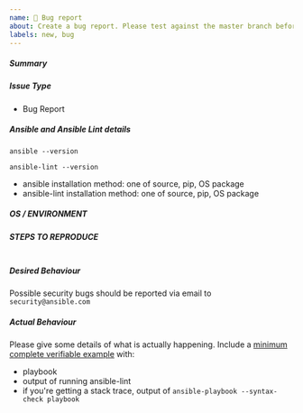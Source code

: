 ```yaml
---
name: 🐛 Bug report
about: Create a bug report. Please test against the master branch before submitting it.
labels: new, bug
---
```

<!--- Verify first that your issue is not already reported on GitHub -->
<!--- Also test if the latest release and master branch are affected too -->

##### Summary
<!--- Explain the problem briefly below -->


##### Issue Type

- Bug Report

##### Ansible and Ansible Lint details
<!--- Paste verbatim output between tripple backticks -->
```console (paste below)
ansible --version

ansible-lint --version

```

- ansible installation method: one of source, pip, OS package
- ansible-lint installation method: one of source, pip, OS package

##### OS / ENVIRONMENT
<!--- Provide all relevant information below, e.g. target OS versions, network device firmware, etc. -->


##### STEPS TO REPRODUCE
<!--- Describe exactly how to reproduce the problem, using a minimal test-case -->

<!--- Paste example playbooks or commands between tripple backticks below -->
```console (paste below)

```

<!--- HINT: You can paste gist.github.com links for larger files -->

##### Desired Behaviour
<!--- Describe what you expected to happen when running the steps above -->

Possible security bugs should be reported via email to `security@ansible.com`

##### Actual Behaviour
<!--- Describe what actually happened. If possible run with extra verbosity (-vvvv) -->

Please give some details of what is actually happening.
Include a [minimum complete verifiable example] with:
- playbook
- output of running ansible-lint
- if you're getting a stack trace, output of
  `ansible-playbook --syntax-check playbook`


<!--- Paste verbatim command output between tripple backticks -->
```paste below

```


[minimum complete verifiable example]: http://stackoverflow.com/help/mcve
